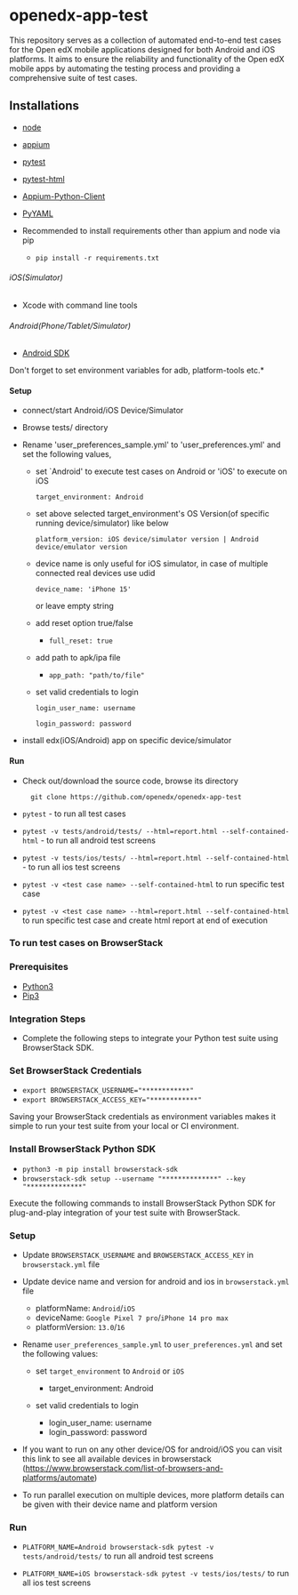 # openedx-app-test
This repository serves as a collection of automated end-to-end test cases for the Open edX mobile applications designed for both Android and iOS platforms. 
It aims to ensure the reliability and functionality of the Open edX mobile apps by automating the testing process and providing a comprehensive suite of test cases.

## Installations
- [node](https://nodejs.org/en/)
- [appium](http://appium.io/)
- [pytest](https://docs.pytest.org/en/latest/getting-started.html)
- [pytest-html](https://pypi.python.org/pypi/pytest-html/)
- [Appium-Python-Client](https://pypi.org/project/Appium-Python-Client/)
- [PyYAML](https://pypi.org/project/PyYAML/)

- Recommended to install requirements other than appium and node via pip
  -     pip install -r requirements.txt 

###### iOS(Simulator)
 - Xcode with command line tools

###### Android(Phone/Tablet/Simulator)
 - [Android SDK](https://developer.android.com/studio/index.html)

 Don't forget to set environment variables for adb, platform-tools etc.*

#### Setup
- connect/start Android/iOS Device/Simulator
- Browse tests/ directory 
- Rename 'user_preferences_sample.yml' to 'user_preferences.yml' and set the following values, 

    - set `Android' to execute test cases on Android or 'iOS' to execute on iOS

          target_environment: Android

    - set above selected target_environment's OS Version(of specific running device/simulator) like below

          platform_version: iOS device/simulator version | Android device/emulator version

    - device name is only useful for iOS simulator, in case of multiple connected real devices use udid 
        
          device_name: 'iPhone 15'
        or leave empty string

    - add reset option true/false
      -     full_reset: true
      
    - add path to apk/ipa file
      -     app_path: "path/to/file"

    - set valid credentials to login

          login_user_name: username 

          login_password: password 

- install edx(iOS/Android) app on specific device/simulator

#### Run
- Check out/download the source code, browse its directory

        git clone https://github.com/openedx/openedx-app-test

- `pytest` - to run all test cases

- `pytest -v tests/android/tests/ --html=report.html --self-contained-html` - to run all android test screens

- `pytest -v tests/ios/tests/ --html=report.html --self-contained-html` - to run all ios test screens

- `pytest -v <test case name> --self-contained-html` to run specific test case

- `pytest -v <test case name> --html=report.html --self-contained-html` to run specific test case and create html report at end of execution


### To run test cases on BrowserStack

### Prerequisites
- [Python3](https://www.python.org/downloads/)
- [Pip3](https://stackoverflow.com/questions/6587507/how-to-install-pip-with-python-3)

### Integration Steps
- Complete the following steps to integrate your Python test suite using BrowserStack SDK.

### Set BrowserStack Credentials
- `export BROWSERSTACK_USERNAME="************"`
- `export BROWSERSTACK_ACCESS_KEY="************"`

Saving your BrowserStack credentials as environment variables makes it simple to run your test suite from your local or CI environment.

### Install BrowserStack Python SDK
- `python3 -m pip install browserstack-sdk`
- `browserstack-sdk setup --username "**************" --key "**************"`

Execute the following commands to install BrowserStack Python SDK for plug-and-play integration of your test suite with BrowserStack.

### Setup
- Update `BROWSERSTACK_USERNAME` and `BROWSERSTACK_ACCESS_KEY` in `browserstack.yml` file

- Update device name and version for android and ios in `browserstack.yml` file
  - platformName: `Android`/`iOS`
  - deviceName: `Google Pixel 7 pro`/`iPhone 14 pro max`
  - platformVersion: `13.0`/`16`

- Rename `user_preferences_sample.yml` to `user_preferences.yml` and set the following values:

    - set `target_environment` to `Android` or `iOS`
      - target_environment: Android

    - set valid credentials to login
      - login_user_name: username
      - login_password: password

- If you want to run on any other device/OS for android/iOS you can visit this link to see all available devices in browserstack (https://www.browserstack.com/list-of-browsers-and-platforms/automate)

- To run parallel execution on multiple devices, more platform details can be given with their device name and platform version
### Run

- `PLATFORM_NAME=Android browserstack-sdk pytest -v tests/android/tests/` to run all android 
test screens

- `PLATFORM_NAME=iOS browserstack-sdk pytest -v tests/ios/tests/` to run all ios
test screens

